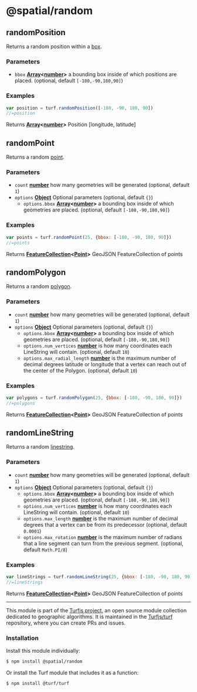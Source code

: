 # @spatial/random

<!-- Generated by documentation.js. Update this documentation by updating the source code. -->

## randomPosition

Returns a random position within a [box][1].

### Parameters

-   `bbox` **[Array][2]&lt;[number][3]>** a bounding box inside of which positions are placed. (optional, default `[-180,-90,180,90]`)

### Examples

```javascript
var position = turf.randomPosition([-180, -90, 180, 90])
//=position
```

Returns **[Array][2]&lt;[number][3]>** Position [longitude, latitude]

## randomPoint

Returns a random [point][4].

### Parameters

-   `count` **[number][3]** how many geometries will be generated (optional, default `1`)
-   `options` **[Object][5]** Optional parameters (optional, default `{}`)
    -   `options.bbox` **[Array][2]&lt;[number][3]>** a bounding box inside of which geometries are placed. (optional, default `[-180,-90,180,90]`)

### Examples

```javascript
var points = turf.randomPoint(25, {bbox: [-180, -90, 180, 90]})
//=points
```

Returns **[FeatureCollection][6]&lt;[Point][7]>** GeoJSON FeatureCollection of points

## randomPolygon

Returns a random [polygon][8].

### Parameters

-   `count` **[number][3]** how many geometries will be generated (optional, default `1`)
-   `options` **[Object][5]** Optional parameters (optional, default `{}`)
    -   `options.bbox` **[Array][2]&lt;[number][3]>** a bounding box inside of which geometries are placed. (optional, default `[-180,-90,180,90]`)
    -   `options.num_vertices` **[number][3]** is how many coordinates each LineString will contain. (optional, default `10`)
    -   `options.max_radial_length` **[number][3]** is the maximum number of decimal degrees latitude or longitude that a vertex can reach out of the center of the Polygon. (optional, default `10`)

### Examples

```javascript
var polygons = turf.randomPolygon(25, {bbox: [-180, -90, 180, 90]})
//=polygons
```

Returns **[FeatureCollection][6]&lt;[Point][7]>** GeoJSON FeatureCollection of points

## randomLineString

Returns a random [linestring][9].

### Parameters

-   `count` **[number][3]** how many geometries will be generated (optional, default `1`)
-   `options` **[Object][5]** Optional parameters (optional, default `{}`)
    -   `options.bbox` **[Array][2]&lt;[number][3]>** a bounding box inside of which geometries are placed. (optional, default `[-180,-90,180,90]`)
    -   `options.num_vertices` **[number][3]** is how many coordinates each LineString will contain. (optional, default `10`)
    -   `options.max_length` **[number][3]** is the maximum number of decimal degrees that a vertex can be from its predecessor (optional, default `0.0001`)
    -   `options.max_rotation` **[number][3]** is the maximum number of radians that a line segment can turn from the previous segment. (optional, default `Math.PI/8`)

### Examples

```javascript
var lineStrings = turf.randomLineString(25, {bbox: [-180, -90, 180, 90]})
//=lineStrings
```

Returns **[FeatureCollection][6]&lt;[Point][7]>** GeoJSON FeatureCollection of points

[1]: bounding

[2]: https://developer.mozilla.org/docs/Web/JavaScript/Reference/Global_Objects/Array

[3]: https://developer.mozilla.org/docs/Web/JavaScript/Reference/Global_Objects/Number

[4]: point

[5]: https://developer.mozilla.org/docs/Web/JavaScript/Reference/Global_Objects/Object

[6]: https://tools.ietf.org/html/rfc7946#section-3.3

[7]: https://tools.ietf.org/html/rfc7946#section-3.1.2

[8]: polygon

[9]: linestring

<!-- This file is automatically generated. Please don't edit it directly:
if you find an error, edit the source file (likely index.js), and re-run
./scripts/generate-readmes in the turf project. -->

---

This module is part of the [Turfjs project](http://turfjs.org/), an open source
module collection dedicated to geographic algorithms. It is maintained in the
[Turfjs/turf](https://github.com/Turfjs/turf) repository, where you can create
PRs and issues.

### Installation

Install this module individually:

```sh
$ npm install @spatial/random
```

Or install the Turf module that includes it as a function:

```sh
$ npm install @turf/turf
```
